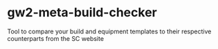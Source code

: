 # gw2-meta-build-checker
Tool to compare your build and equipment templates to their respective counterparts from the SC website
